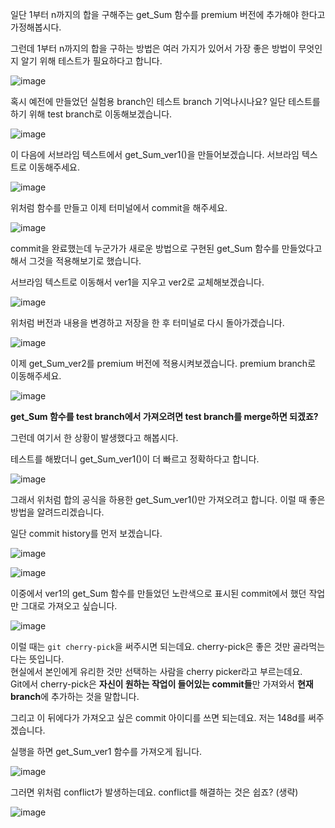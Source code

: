 일단 1부터 n까지의 합을 구해주는 get_Sum 함수를 premium 버전에 추가해야 한다고 가정해봅시다.

그런데 1부터 n까지의 합을 구하는 방법은 여러 가지가 있어서 가장 좋은 방법이 무엇인지 알기 위해 테스트가 필요하다고 합니다.

![image](https://user-images.githubusercontent.com/64893709/104451387-d0dd4a80-55e4-11eb-8da9-0ee41b0663f9.png)

혹시 예전에 만들었던 실험용 branch인 테스트 branch 기억나시나요? 일단 테스트를 하기 위해 test branch로 이동해보겠습니다.

![image](https://user-images.githubusercontent.com/64893709/104451945-9f18b380-55e5-11eb-8198-5269fed8622b.png)

이 다음에 서브라임 텍스트에서 get_Sum_ver1()을 만들어보겠습니다. 서브라임 텍스트로 이동해주세요.

![image](https://user-images.githubusercontent.com/64893709/104582369-2415d280-56a3-11eb-848f-4bf9b203a40b.png)

위처럼 함수를 만들고 이제 터미널에서 commit을 해주세요.

![image](https://user-images.githubusercontent.com/64893709/104582725-971f4900-56a3-11eb-8d0b-e0676ded3e0b.png)

commit을 완료했는데 누군가가 새로운 방법으로 구현된 get_Sum 함수를 만들었다고 해서 그것을 적용해보기로 했습니다.

서브라임 텍스트로 이동해서 ver1을 지우고 ver2로 교체해보겠습니다.

![image](https://user-images.githubusercontent.com/64893709/104583451-7a374580-56a4-11eb-96a6-6c7e4e89c956.png)

위처럼 버전과 내용을 변경하고 저장을 한 후 터미널로 다시 돌아가겠습니다.

![image](https://user-images.githubusercontent.com/64893709/104583838-fa5dab00-56a4-11eb-96fb-aa31c04a0ca3.png)

이제 get_Sum_ver2를 premium 버전에 적용시켜보겠습니다. premium branch로 이동해주세요.

![image](https://user-images.githubusercontent.com/64893709/104583946-224d0e80-56a5-11eb-9266-fa1971e93c50.png)

**get_Sum 함수를 test branch에서 가져오려면 test branch를 merge하면 되겠죠?**

그런데 여기서 한 상황이 발생했다고 해봅시다.

테스트를 해봤더니 get_Sum_ver1()이 더 빠르고 정확하다고 합니다.

![image](https://user-images.githubusercontent.com/64893709/104584086-5f190580-56a5-11eb-8068-ed82498f71f7.png)

그래서 위처럼 합의 공식을 하용한 get_Sum_ver1()만 가져오려고 합니다. 이럴 때 좋은 방법을 알려드리겠습니다.

일단 commit history를 먼저 보겠습니다.

![image](https://user-images.githubusercontent.com/64893709/104584359-d484d600-56a5-11eb-9333-981442a8af24.png)

![image](https://user-images.githubusercontent.com/64893709/104597519-c7bdad80-56b8-11eb-8ebf-6af3dec96b3b.png)

이중에서 ver1의 get_Sum 함수를 만들었던 노란색으로 표시된 commit에서 했던 작업만 그대로 가져오고 싶습니다.

![image](https://user-images.githubusercontent.com/64893709/104597952-529ea800-56b9-11eb-9e37-d7847246c84a.png)

이럴 때는 ```git cherry-pick```을 써주시면 되는데요. cherry-pick은 좋은 것만 골라먹는다는 뜻입니다.   
현실에서 본인에게 유리한 것만 선택하는 사람을 cherry picker라고 부르는데요.   
Git에서 cherry-pick은 **자신이 원하는 작업이 들어있는 commit들**만 가져와서 **현재 branch**에 추가하는 것을 말합니다.

그리고 이 뒤에다가 가져오고 싶은 commit 아이디를 쓰면 되는데요. 저는 148d를 써주겠습니다.

실행을 하면 get_Sum_ver1 함수를 가져오게 됩니다.

![image](https://user-images.githubusercontent.com/64893709/104598195-a0b3ab80-56b9-11eb-9725-9dd5b17bd6b9.png)

그러면 위처럼 conflict가 발생하는데요. conflict를 해결하는 것은 쉽죠? (생략)

![image](https://user-images.githubusercontent.com/64893709/104598277-b923c600-56b9-11eb-9756-0f0a62847fcf.png)

